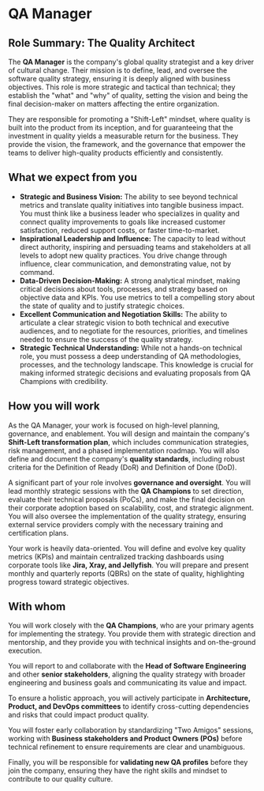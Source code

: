 # QA Manager

## Role Summary: The Quality Architect

The **QA Manager** is the company's global quality strategist and a key driver of cultural change. Their mission is to define, lead, and oversee the software quality strategy, ensuring it is deeply aligned with business objectives. This role is more strategic and tactical than technical; they establish the "what" and "why" of quality, setting the vision and being the final decision-maker on matters affecting the entire organization.

They are responsible for promoting a "Shift-Left" mindset, where quality is built into the product from its inception, and for guaranteeing that the investment in quality yields a measurable return for the business. They provide the vision, the framework, and the governance that empower the teams to deliver high-quality products efficiently and consistently.

## What we expect from you

<ul>
    <li><strong>Strategic and Business Vision:</strong> The ability to see beyond technical metrics and translate quality initiatives into tangible business impact. You must think like a business leader who specializes in quality and connect quality improvements to goals like increased customer satisfaction, reduced support costs, or faster time-to-market.</li>
    <li><strong>Inspirational Leadership and Influence:</strong> The capacity to lead without direct authority, inspiring and persuading teams and stakeholders at all levels to adopt new quality practices. You drive change through influence, clear communication, and demonstrating value, not by command.</li>
    <li><strong>Data-Driven Decision-Making:</strong> A strong analytical mindset, making critical decisions about tools, processes, and strategy based on objective data and KPIs. You use metrics to tell a compelling story about the state of quality and to justify strategic choices.</li>
    <li><strong>Excellent Communication and Negotiation Skills:</strong> The ability to articulate a clear strategic vision to both technical and executive audiences, and to negotiate for the resources, priorities, and timelines needed to ensure the success of the quality strategy.</li>
    <li><strong>Strategic Technical Understanding:</strong> While not a hands-on technical role, you must possess a deep understanding of QA methodologies, processes, and the technology landscape. This knowledge is crucial for making informed strategic decisions and evaluating proposals from QA Champions with credibility.</li>
</ul>

## How you will work

As the QA Manager, your work is focused on high-level planning, governance, and enablement. You will design and maintain the company's **Shift-Left transformation plan**, which includes communication strategies, risk management, and a phased implementation roadmap. You will also define and document the company's **quality standards**, including robust criteria for the Definition of Ready (DoR) and Definition of Done (DoD).

A significant part of your role involves **governance and oversight**. You will lead monthly strategic sessions with the **QA Champions** to set direction, evaluate their technical proposals (PoCs), and make the final decision on their corporate adoption based on scalability, cost, and strategic alignment. You will also oversee the implementation of the quality strategy, ensuring external service providers comply with the necessary training and certification plans.

Your work is heavily data-oriented. You will define and evolve key quality metrics (KPIs) and maintain centralized tracking dashboards using corporate tools like **Jira, Xray, and Jellyfish**. You will prepare and present monthly and quarterly reports (QBRs) on the state of quality, highlighting progress toward strategic objectives.

## With whom

You will work closely with the **QA Champions**, who are your primary agents for implementing the strategy. You provide them with strategic direction and mentorship, and they provide you with technical insights and on-the-ground execution.

You will report to and collaborate with the **Head of Software Engineering** and other **senior stakeholders**, aligning the quality strategy with broader engineering and business goals and communicating its value and impact.

To ensure a holistic approach, you will actively participate in **Architecture, Product, and DevOps committees** to identify cross-cutting dependencies and risks that could impact product quality.

You will foster early collaboration by standardizing "Two Amigos" sessions, working with **Business stakeholders and Product Owners (POs)** before technical refinement to ensure requirements are clear and unambiguous.

Finally, you will be responsible for **validating new QA profiles** before they join the company, ensuring they have the right skills and mindset to contribute to our quality culture.
